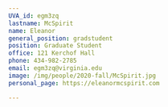 ```yaml
---
UVA_id: egm3zq
lastname: McSpirit
name: Eleanor
general_position: gradstudent
position: Graduate Student
office: 121 Kerchof Hall
phone: 434-982-2785
email: egm3zq@virginia.edu
image: /img/people/2020-fall/McSpirit.jpg 
personal_page: https://eleanormcspirit.com

---
```

